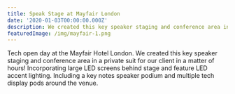 ```yaml
---
title: Speak Stage at Mayfair London
date: '2020-01-03T00:00:00.000Z'
description: We created this key speaker staging and conference area in a private suit for our client in a matter of hours!
featuredImage: /img/mayfair-1.png
---
```

Tech open day at the Mayfair Hotel London. We created this key speaker staging and conference area in a private suit for our client in a matter of hours! Incorporating large LED screens behind stage and feature LED accent lighting. Including a key notes speaker podium and multiple tech display pods around the venue.
